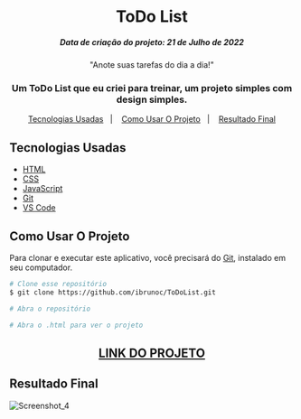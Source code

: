 <h1 align="center">
  ToDo List 
</h1>
<h5 align="center">Data de criação do projeto: 21 de Julho de 2022</h5>

<p align="center">"Anote suas tarefas do dia a dia!"</blockquote>

<h3 align="center">   
Um ToDo List que eu criei para treinar, um projeto simples com design simples. 
</h3>
    
<p align="center">
  <a href="#Tecnologias-Usadas">Tecnologias Usadas</a>&nbsp;&nbsp;&nbsp;|&nbsp;&nbsp;&nbsp;
  <a href="#Como-Usar-O-Projeto">Como Usar O Projeto</a>&nbsp;&nbsp;&nbsp;|&nbsp;&nbsp;&nbsp;
  <a href="#Resultado-Final">Resultado Final</a>
</p>

## Tecnologias Usadas

- [HTML](https://developer.mozilla.org/pt-BR/docs/Web/HTML)
- [CSS](https://developer.mozilla.org/pt-BR/docs/Web/CSS)
- [JavaScript](https://developer.mozilla.org/pt-BR/docs/Web/JavaScript)
- [Git](https://git-scm.com/docs)
- [VS Code](https://code.visualstudio.com/)

## Como Usar O Projeto
Para clonar e executar este aplicativo, você precisará do [Git](https://git-scm.com), instalado em seu computador.

```bash
# Clone esse repositório
$ git clone https://github.com/ibrunoc/ToDoList.git

# Abra o repositório

# Abra o .html para ver o projeto
```

<div align="center">
  <h2><a href="https://to-do-list-seven-mu.vercel.app/">LINK DO PROJETO</a></h2>
</div>

## Resultado Final

  ![Screenshot_4](https://user-images.githubusercontent.com/68878579/180320744-3cca6200-15da-493d-899d-5629f23ce072.png)
